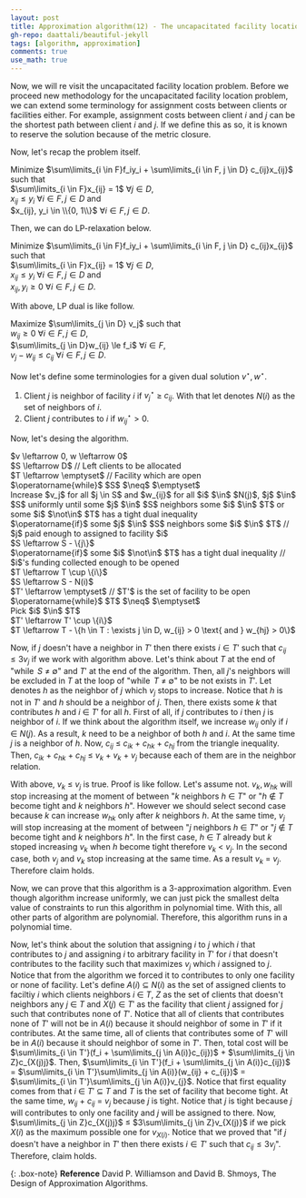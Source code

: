 ```yaml
---
layout: post
title: Approximation algorithm(12) - The uncapacitated facility location problem(2)
gh-repo: daattali/beautiful-jekyll
tags: [algorithm, approximation]
comments: true
use_math: true
---
```


Now, we will re visit the uncapacitated facility location problem.
Before we proceed new methodology for the uncapacitated facility location problem, we can extend some terminology for assignment costs between clients or facilities either.
For example, assignment costs between client $i$ and $j$ can be the shortest path between client $i$ and $j$.
If we define this as so, it is known to reserve the solution because of the metric closure.

Now, let's recap the problem itself.

Minimize $\sum\limits_{i \in F}f_iy_i + \sum\limits_{i \in F, j \in D} c_{ij}x_{ij}$ such that<br>
$\sum\limits_{i \in F}x_{ij} = 1$ $\forall j \in D$, <br>
$x_{ij} \le y_i$ $\forall i \in F, j \in D$ and <br>
$x_{ij}, y_i \in \\{0, 1\\}$ $\forall i \in F, j \in D$.

Then, we can do LP-relaxation below.

Minimize $\sum\limits_{i \in F}f_iy_i + \sum\limits_{i \in F, j \in D} c_{ij}x_{ij}$ such that <br>
$\sum\limits_{i \in F}x_{ij} = 1$ $\forall j \in D$, <br>
$x_{ij} \le y_i$ $\forall i \in F, j \in D$ and <br>
$x_{ij}, y_i \ge 0$ $\forall i \in F, j \in D$.

With above, LP dual is like follow.

Maximize $\sum\limits_{j \in D} v_j$ such that <br>
$w_{ij} \ge 0$ $\forall i \in F, j \in D$,<br>
$\sum\limits_{j \in D}w_{ij} \le f_i$ $\forall i \in F$,<br>
$v_j - w_{ij} \le c_{ij}$ $\forall i \in F, j \in D$.

Now let's define some terminologies for a given dual solution $v^{\star}, w^{\star}$.

1. Client $j$ is neighbor of facility $i$ if $v_{j}^{\star}$ $\ge$ $c_{ij}$.
With that let denotes $N(i)$ as the set of neighbors of $i$.
2. Client $j$ contributes to $i$ if $w_{ij}^{\star} > 0$.

Now, let's desing the algorithm.

<div class="alg">
    $v \leftarrow 0, w \leftarrow 0$<br>
    $S \leftarrow D$ // Left clients to be allocated<br>
    $T \leftarrow \emptyset$ // Facility which are open<br>
    $\operatorname{while}$ $S$ $\neq$ $\emptyset$<br>
    <div class="alg">
        Increase $v_j$ for all $j \in S$ and $w_{ij}$ for all $i$ $\in$ $N(j)$, $j$ $\in$ $S$ uniformly until some $j$ $\in$ $S$ neighbors some $i$ $\in$ $T$ or some $i$ $\not\in$ $T$ has a tight dual inequality<br>
        $\operatorname{if}$ some $j$ $\in$ $S$ neighbors some $i$ $\in$ $T$ // $j$ paid enough to assigned to facility $i$<br>
        <div class="alg">
            $S \leftarrow S - \{j\}$
        </div>
        $\operatorname{if}$ some $i$ $\not\in$ $T$ has a tight dual inequality // $i$'s funding collected enough to be opened<br>
        <div class="alg">
            $T \leftarrow T \cup \{i\}$<br>
            $S \leftarrow S - N(i)$
        </div>
    </div>
    $T' \leftarrow \emptyset$ // $T'$ is the set of facility to be open<br>
    $\operatorname{while}$ $T$ $\neq$ $\emptyset$<br>
    <div class="alg">
        Pick $i$ $\in$ $T$<br>
        $T' \leftarrow T' \cup \{i\}$<br>
        $T \leftarrow T - \{h \in T : \exists j \in D, w_{ij} > 0 \text{ and } w_{hj} > 0\}$<br>
    </div>
</div>

Now, if $j$ doesn't have a neighbor in $T'$ then there exists $i \in T'$ such that $c_{ij} \le 3v_j$ if we work with algorithm above.
Let's think about $T$ at the end of "$\operatorname{while}$ $S$ $\neq$ $\emptyset$" and $T'$ at the end of the algorithm.
Then, all $j$'s neighbors will be excluded in $T$ at the loop of "$\operatorname{while}$ $T$ $\neq$ $\emptyset$" to be not exists in $T'$.
Let denotes $h$ as the neighbor of $j$ which $v_j$ stops to increase.
Notice that $h$ is not in $T'$ and $h$ should be a neighbor of $j$.
Then, there exists some $k$ that contributes $h$ and $i$ $\in$ $T'$ for all $h$.
First of all, if $j$ contributes to $i$ then $j$ is neighbor of $i$.
If we think about the algorithm itself, we increase $w_{ij}$ only if $i$ $\in$ $N(j)$.
As a result, $k$ need to be a neighbor of both $h$ and $i$.
At the same time $j$ is a neighbor of $h$. 
Now, $c_{ij}$ $\le$ $c_{ik}$ $+$ $c_{hk}$ $+$ $c_{hj}$ from the triangle inequality.
Then, $c_{ik}$ $+$ $c_{hk}$ $+$ $c_{hj}$ $\le$ $v_{k}$ $+$ $v_{k}$ $+$ $v_{j}$ because each of them are in the neighbor relation.

With above, $v_k$ $\le$ $v_j$ is true.
Proof is like follow.
Let's assume not.
$v_k, w_{hk}$ will stop increasing at the moment of between "$k$ neighbors $h$ $\in$ $T$" or "$h$ $\not\in$ $T$ become tight and $k$ neighbors $h$".
However we should select second case because $k$ can increase $w_{hk}$ only after $k$ neighbors $h$.
At the same time, $v_j$ will stop increasing at the moment of between "$j$ neighbors $h$ $\in$ $T$" or "$j$ $\not\in$ $T$ become tight and $k$ neighbors $h$".
In the first case, $h$ $\in$ $T$ already but $k$ stoped increasing $v_k$ when $h$ become tight therefore $v_k$ $<$ $v_j$.
In the second case, both $v_j$ and $v_k$ stop increasing at the same time. As a result $v_k$ $=$ $v_j$.
Therefore claim holds.

Now, we can prove that this algorithm is a 3-approximation algorithm.
Even though algorithm increase uniformly, we can just pick the smallest delta value of constraints to run this algorithm in polynomial time.
With this, all other parts of algorithm are polynomial.
Therefore, this algorithm runs in a polynomial time.

Now, let's think about the solution that assigning $i$ to $j$ which $i$ that contributes to $j$ and assigning $i$ to arbitrary facility in $T'$ for $i$ that doesn't contributes to the facility such that maximizes $v_j$ which $i$ assigned to $j$.
Notice that from the algorithm we forced it to contributes to only one facility or none of facility.
Let's define $A(i)$ $\subseteq$ $N(i)$ as the set of assigned clients to faciltiy $i$ which clients neighbors $i$ $\in$ $T$, $Z$ as the set of clients that doesn't neighbors any $j$ $\in$ $T$ and $X(j)$ $\in$ $T'$ as the facility that client $j$ assigned for $j$ such that contributes none of $T'$.
Notice that all of clients that contributes none of $T'$ will not be in $A(i)$ because it should neighbor of some in $T'$ if it contributes.
At the same time, all of clients that contributes some of $T'$ will be in $A(i)$ because it should neighbor of some in $T'$.
Then, total cost will be $\sum\limits_{i \in T'}(f_i + \sum\limits_{j \in A(i)}c_{ij})$ $+$ $\sum\limits_{j \in Z}c_{X(j)j}$.
Then, $\sum\limits_{i \in T'}(f_i + \sum\limits_{j \in A(i)}c_{ij})$ $=$ $\sum\limits_{i \in T'}\sum\limits_{j \in A(i)}(w_{ij} + c_{ij})$ $=$ $\sum\limits_{i \in T'}\sum\limits_{j \in A(i)}v_{j}$.
Notice that first equality comes from that $i$ $\in$ $T'$ $\subseteq$ $T$ and $T$ is the set of facility that become tight.
At the same time, $w_{ij}$ $+$ $c_{ij}$ $=$ $v_j$ because $j$ is tight.
Notice that $j$ is tight because $j$ will contributes to only one facility and $j$ will be assigned to there.
Now, $\sum\limits_{j \in Z}c_{X(j)j}$ $\le$ $3\sum\limits_{j \in Z}v_{X(j)}$ if we pick $X(i)$ as the maximum possible one for $v_{X(i)}$.
Notice that we proved that "if $j$ doesn't have a neighbor in $T'$ then there exists $i \in T'$ such that $c_{ij} \le 3v_j$".
Therefore, claim holds.

{: .box-note}
**Reference** David P. Williamson and David B. Shmoys, The Design of Approximation Algorithms.